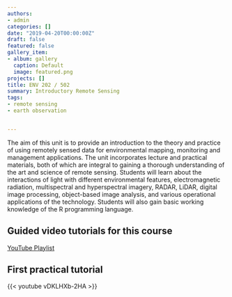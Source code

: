 ```yaml
---
authors:
- admin
categories: []
date: "2019-04-20T00:00:00Z"
draft: false
featured: false
gallery_item:
- album: gallery
  caption: Default
  image: featured.png
projects: []
title: ENV 202 / 502
summary: Introductory Remote Sensing
tags:
- remote sensing
- earth observation


---
```


The aim of this unit is to provide an introduction to the theory and practice of using remotely sensed data for environmental mapping, monitoring and management applications. The unit incorporates lecture and practical materials, both of which are integral to gaining a thorough understanding of the art and science of remote sensing. Students will learn about the interactions of light with different environmental features, electromagnetic radiation, multispectral and hyperspectral imagery, RADAR, LiDAR, digital image processing, object-based image analysis, and various operational applications of the technology. Students will also gain basic working knowledge of the R programming language.

## Guided video tutorials for this course

[YouTube Playlist](https://www.youtube.com/playlist?list=PLf6lu3bePWHDi3-lrSqiyInMGQXM34TSV)

## First practical tutorial

{{< youtube vDKLHXb-2HA >}}
​
